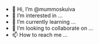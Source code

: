 - 👋 Hi, I’m @mummoskuiva
- 👀 I’m interested in ...
- 🌱 I’m currently learning ...
- 💞️ I’m looking to collaborate on ...
- 📫 How to reach me ...

<!---
mummoskuiva/mummoskuiva is a ✨ special ✨ repository because its `README.md` (this file) appears on your GitHub profile.
You can click the Preview link to take a look at your changes.
--->

